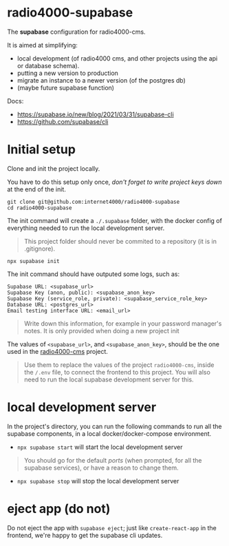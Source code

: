 # radio4000-supabase

The **supabase** configuration for radio4000-cms.

It is aimed at simplifying:
- local development (of radio4000 cms, and other projects using the
  api or database schema).
- putting a new version to production
- migrate an instance to a newer version (of the postgres db)
- (maybe future supabase function)

Docs:

- https://supabase.io/new/blog/2021/03/31/supabase-cli
- https://github.com/supabase/cli

# Initial setup

Clone and init the project locally.

You have to do this setup only once, *don't forget to write project keys down* at the end of the init.

```
git clone git@github.com:internet4000/radio4000-supabase
cd radio4000-supabase
```

The init command will create a `./.supabase` folder, with the docker
config of everything needed to run the local development server.

> This project folder should never be commited to a repository (it is
> in .gitignore).

```
npx supabase init
```

The init command should have outputed some logs, such as:
```
Supabase URL: <supabase_url>
Supabase Key (anon, public): <supabase_anon_key>
Supabase Key (service_role, private): <supabase_service_role_key>
Database URL: <postgres_url>
Email testing interface URL: <email_url>
```

> Write down this information, for example in your password manager's
> notes. It is only provided when doing a new project init

The values of `<supabase_url>`, and `<supabase_anon_key>`, should be the one used in the [radio4000-cms]() project.

> Use them to replace the values of the project
> `radio4000-cms`, inside the `/.env` file, to connect the frontend to
> this project. You will also need to run the local supabase development server for this.

# local development server

In the project's directory, you can run the following commands to run
all the supabase components, in a local docker/docker-compose
environment.

- `npx supabase start` will start the local development server

> You should go for the default *ports* (when prompted, for all the
> supabase services), or have a reason to change them.

- `npx supabase stop` will stop the local development server

# eject app (do not)

Do not eject the app with `supabase eject`; just like
`create-react-app` in the frontend, we're happy to get the supabase
cli updates.
